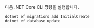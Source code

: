 
다음 .NET Core CLI 명령을 실행합니다.

```console
dotnet ef migrations add InitialCreate
dotnet ef database update
```